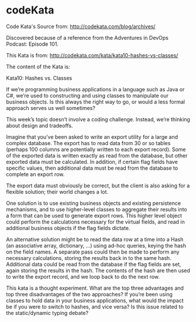 # codeKata
Code Kata's Source from:
http://codekata.com/blog/archives/

Discovered because of a reference from the Adventures in DevOps Podcast: Episode 101.

This Kata is from:
http://codekata.com/kata/kata10-hashes-vs-classes/

The content of the Kata is:

Kata10: Hashes vs. Classes

If we’re programming business applications in a language such as Java or C#, we’re used to constructing and using classes to manipulate our business objects. Is this always the right way to go, or would a less formal approach serves us well sometimes?

This week’s topic doesn’t involve a coding challenge. Instead, we’re thinking about design and tradeoffs.

Imagine that you’ve been asked to write an export utility for a large and complex database. The export has to read data from 30 or so tables (perhaps 100 columns are potentially written to each export record). Some of the exported data is written exactly as read from the database, but other exported data must be calculated. In addition, if certain flag fields have specific values, then additional data must be read from the database to complete an export row.

The export data must obviously be correct, but the client is also asking for a flexible solution; their world changes a lot.

One solution is to use existing business objects and existing persistence mechanisms, and to use higher-level classes to aggregate their results into a form that can be used to generate export rows. This higher level object could perform the calculations necessary for the virtual fields, and read in additional business objects if the flag fields dictate.

An alternative solution might be to read the data row at a time into a Hash (an associative array, dictionary, …) using ad-hoc queries, keying the hash on the field names. A separate pass could then be made to perform any necessary calculations, storing the results back in to the same hash. Additional data could be read from the database if the flag fields are set, again storing the results in the hash. The contents of the hash are then used to write the export record, and we loop back to do the next row.

This kata is a thought experiment. What are the top three advantages and top three disadvantages of the two approaches? If you’re been using classes to hold data in your business applications, what would the impact be if you were to switch to hashes, and vice versa? Is this issue related to the static/dynamic typing debate?

